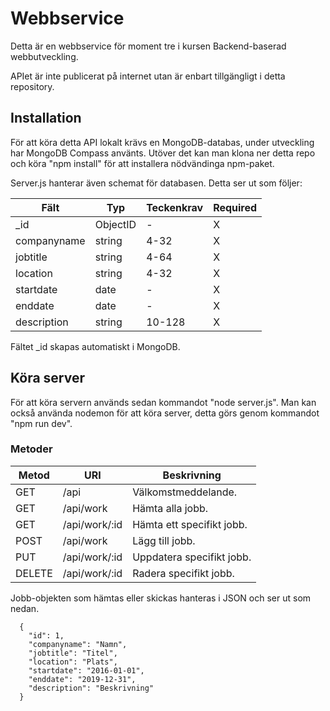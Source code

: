 # Webbservice

Detta är en webbservice för moment tre i kursen Backend-baserad webbutveckling.

APIet är inte publicerat på internet utan är enbart tillgängligt i detta repository.

## Installation
För att köra detta API lokalt krävs en MongoDB-databas, under utveckling har MongoDB Compass använts.
Utöver det kan man klona ner detta repo och köra "npm install" för att installera nödvändinga npm-paket.

Server.js hanterar även schemat för databasen. Detta ser ut som följer:

|Fält       |Typ      |Teckenkrav |Required   |
|-----------|---------|-----------|-----------|
|_id        |ObjectID | -         |X          |
|companyname|string   | 4-32      |X          |
|jobtitle   |string   | 4-64      |X          |
|location   |string   | 4-32      |X          |
|startdate  |date     | -         |X          |
|enddate    |date     | -         |X          |
|description|string   | 10-128    |X          |

Fältet _id skapas automatiskt i MongoDB.

## Köra server
För att köra servern används sedan kommandot "node server.js". Man kan också använda nodemon för att köra server, detta görs genom kommandot "npm run dev".

### Metoder
|Metod  |URI            |Beskrivning                |
|-------|---------------|---------------------------|
|GET    |/api           |Välkomstmeddelande.        |
|GET    |/api/work      |Hämta alla jobb.           |
|GET    |/api/work/:id  |Hämta ett specifikt jobb.  |
|POST   |/api/work      |Lägg till jobb.            |
|PUT    |/api/work/:id  |Uppdatera specifikt jobb.  |
|DELETE |/api/work/:id  |Radera specifikt jobb.     |

Jobb-objekten som hämtas eller skickas hanteras i JSON och ser ut som nedan.

```
  {
    "id": 1,
    "companyname": "Namn",
    "jobtitle": "Titel",
    "location": "Plats",
    "startdate": "2016-01-01",
    "enddate": "2019-12-31",
    "description": "Beskrivning"
  }
```